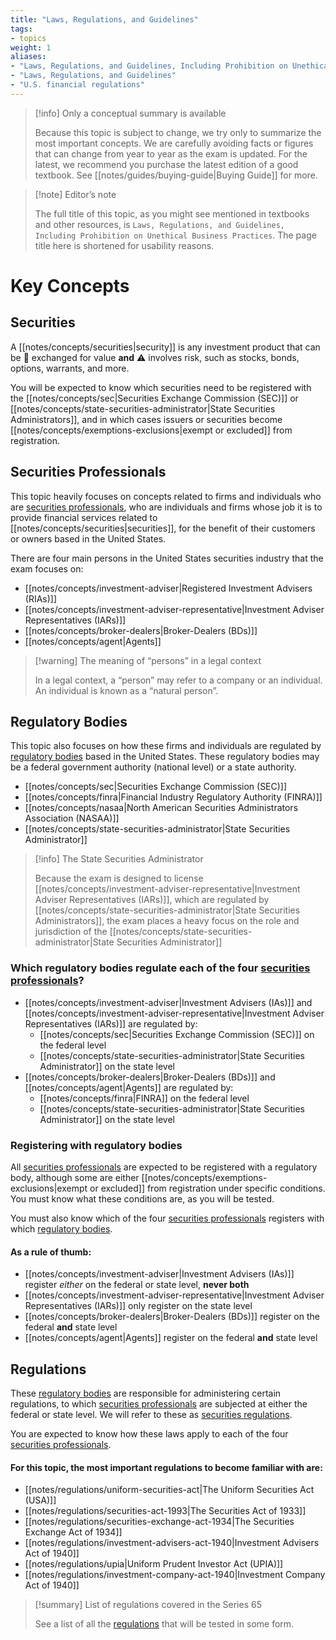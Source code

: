 ```yaml
---
title: "Laws, Regulations, and Guidelines"
tags:
- topics
weight: 1
aliases:
- "Laws, Regulations, and Guidelines, Including Prohibition on Unethical Business Practices"
- "Laws, Regulations, and Guidelines"
- "U.S. financial regulations"
---
```


> [!info] Only a conceptual summary is available
> 
> Because this topic is subject to change, we try only to summarize the most important concepts. We are carefully avoiding facts or figures that can change from year to year as the exam is updated. For the latest, we recommend you purchase the latest edition of a good textbook. See [[notes/guides/buying-guide|Buying Guide]] for more.

> [!note] Editor’s note
> 
> The full title of this topic, as you might see mentioned in textbooks and other resources, is `Laws, Regulations, and Guidelines, Including Prohibition on Unethical Business Practices`. The page title here is shortened for usability reasons.

# Key Concepts

## Securities
A [[notes/concepts/securities|security]] is any investment product that can be 🔁 exchanged for value __and__ ⚠️ involves risk, such as stocks, bonds, options, warrants, and more.

You will be expected to know which securities need to be registered with the [[notes/concepts/sec|Securities Exchange Commission (SEC)]] or [[notes/concepts/state-securities-administrator|State Securities Administrators]], and in which cases issuers or securities become [[notes/concepts/exemptions-exclusions|exempt or excluded]] from registration.

## Securities Professionals
This topic heavily focuses on concepts related to firms and individuals who are [securities professionals](/tags/securities-professionals), who are individuals and firms whose job it is to provide financial services related to [[notes/concepts/securities|securities]], for the benefit of their customers or owners based in the United States.

There are four main persons in the United States securities industry that the exam focuses on:
- [[notes/concepts/investment-adviser|Registered Investment Advisers (RIAs)]]
- [[notes/concepts/investment-adviser-representative|Investment Adviser Representatives (IARs)]]
- [[notes/concepts/broker-dealers|Broker-Dealers (BDs)]]
- [[notes/concepts/agent|Agents]]

> [!warning] The meaning of “persons” in a legal context
> 
> In a legal context, a “person” may refer to a company or an individual. An individual is known as a “natural person”. 

## Regulatory Bodies
This topic also focuses on how these firms and individuals are regulated by [regulatory bodies](/tags/regulatory-bodies) based in the United States. These regulatory bodies may be a federal government authority (national level) or a state authority.

- [[notes/concepts/sec|Securities Exchange Commission (SEC)]]
- [[notes/concepts/finra|Financial Industry Regulatory Authority (FINRA)]] 
- [[notes/concepts/nasaa|North American Securities Administrators Association (NASAA)]]
- [[notes/concepts/state-securities-administrator|State Securities Administrator]]
> [!info] The State Securities Administrator
> 
> Because the exam is designed to license [[notes/concepts/investment-adviser-representative|Investment Adviser Representatives (IARs)]], which are regulated by [[notes/concepts/state-securities-administrator|State Securities Administrators]], the exam places a heavy focus on the role and jurisdiction of the [[notes/concepts/state-securities-administrator|State Securities Administrator]]

### Which regulatory bodies regulate each of the four [securities professionals](/tags/securities-professionals)?
- [[notes/concepts/investment-adviser|Investment Advisers (IAs)]] and [[notes/concepts/investment-adviser-representative|Investment Adviser Representatives (IARs)]] are regulated by:
	- [[notes/concepts/sec|Securities Exchange Commission (SEC)]] on the federal level
	- [[notes/concepts/state-securities-administrator|State Securities Administrator]] on the state level
- [[notes/concepts/broker-dealers|Broker-Dealers (BDs)]] and [[notes/concepts/agent|Agents]] are regulated by:
	- [[notes/concepts/finra|FINRA]] on the federal level
	- [[notes/concepts/state-securities-administrator|State Securities Administrator]] on the state level
### Registering with regulatory bodies
All [securities professionals](/tags/securities-professionals) are expected to be registered with a regulatory body, although some are either [[notes/concepts/exemptions-exclusions|exempt or excluded]] from registration under specific conditions. You must know what these conditions are, as you will be tested.

You must also know which of the four [securities professionals](/tags/securities-professionals) registers with which [regulatory bodies](/tags/regulatory-bodies).

#### As a rule of thumb:
- [[notes/concepts/investment-adviser|Investment Advisers (IAs)]] register *either* on the federal or state level, **never both**
- [[notes/concepts/investment-adviser-representative|Investment Adviser Representatives (IARs)]] only register on the state level
- [[notes/concepts/broker-dealers|Broker-Dealers (BDs)]] register on the federal **and** state level
- [[notes/concepts/agent|Agents]] register on the federal **and** state level

## Regulations
These [regulatory bodies](/tags/regulatory-bodies) are responsible for administering certain regulations, to which [securities professionals](/tags/securities-professionals) are subjected at either the federal or state level. We will refer to these as [securities regulations](/tags/regulations).

You are expected to know how these laws apply to each of the four [securities professionals](/tags/securities-professionals).

#### For this topic, the most important regulations to become familiar with are:
- [[notes/regulations/uniform-securities-act|The Uniform Securities Act (USA)]]
- [[notes/regulations/securities-act-1993|The Securities Act of 1933]]
- [[notes/regulations/securities-exchange-act-1934|The Securities Exchange Act of 1934]]
- [[notes/regulations/investment-advisers-act-1940|Investment Advisers Act of 1940]]
- [[notes/regulations/upia|Uniform Prudent Investor Act (UPIA)]]
- [[notes/regulations/investment-company-act-1940|Investment Company Act of 1940]]

> [!summary] List of regulations covered in the Series 65
> 
> See a list of all the [regulations](/tags/regulations) that will be tested in some form.